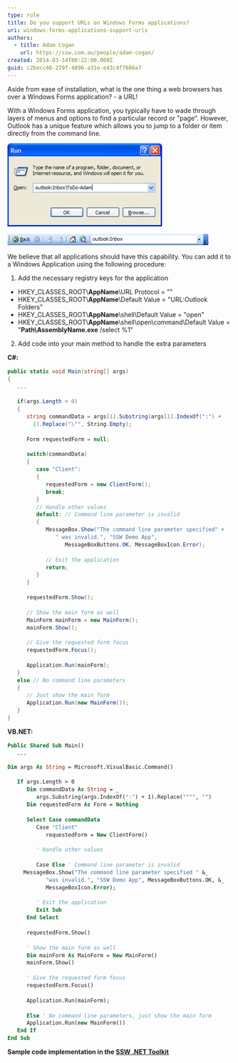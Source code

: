 ```yaml
---
type: rule
title: Do you support URLs on Windows Forms applications?
uri: windows-forms-applications-support-urls
authors:
  - title: Adam Cogan
    url: https://ssw.com.au/people/adam-cogan/
created: 2014-03-14T00:22:00.000Z
guid: c2becc48-279f-4896-a31e-e43c4f7686a7
---
```

Aside from ease of installation, what is the one thing a web browsers has over a Windows Forms application? - a URL!  

With a Windows Forms application, you typically have to wade through layers of menus and options to find a particular record or "page". However, Outlook has a unique feature which allows you to jump to a folder or item directly from the command line.

<!--endintro--> 

![Figure: Outlook can automatically jump to a specified folder or item from a command line](runshortcut.gif)

![Figure: Outlook address bar (Web toolbar) shows you the URL for every folder](outlookaddressbar.gif)

We believe that all applications should have this capability. You can add it to a Windows Application using the following procedure:

1. Add the necessary registry keys for the application  

* HKEY_CLASSES_ROOT\\**AppName**\URL Protocol = ""
* HKEY_CLASSES_ROOT\\**AppName**\Default Value = "URL:Outlook Folders"
* HKEY_CLASSES_ROOT\\**AppName**\shell\Default Value = "open"
* HKEY_CLASSES_ROOT\\**AppName**\shell\open\command\Default Value = "**Path\AssemblyName.exe** /select %1"

2. Add code into your main method to handle the extra parameters

**C#:** 

```cs
public static void Main(string[] args)
{
   ...

   if(args.Length > 0)
   {
      string commandData = args[1].Substring(args[1].IndexOf(":") +
        1).Replace("\"", String.Empty);

      Form requestedForm = null;

      switch(commandData)
      {
         case "Client":
         {
            requestedForm = new ClientForm();
            break;
         }
         // Handle other values
         default: // Command line parameter is invalid
         {
            MessageBox.Show("The command line parameter specified" +
               " was invalid.", "SSW Demo App",
                  MessageBoxButtons.OK, MessageBoxIcon.Error);

            // Exit the application
            return;
         }
      }

      requestedForm.Show();

      // Show the main form as well
      MainForm mainForm = new MainForm();
      mainForm.Show();

      // Give the requested form focus
      requestedForm.Focus();

      Application.Run(mainForm);
   }
   else // No command line parameters
   {
      // Just show the main form
      Application.Run(new MainForm());
   }
}
```

**VB.NET:**

```vb
Public Shared Sub Main()
   ...
```

```vb
Dim args As String = Microsoft.VisualBasic.Command()

   If args.Length > 0
      Dim commandData As String = _
         args.Substring(args.IndexOf(":") + 1).Replace("""", "")
      Dim requestedForm As Form = Nothing

      Select Case commandData
         Case "Client"
            requestedForm = New ClientForm()

         ' Handle other values

         Case Else ' Command line parameter is invalid
	 MessageBox.Show("The command line parameter specified " &_
            "was invalid.", "SSW Demo App", MessageBoxButtons.OK, &_
            MessageBoxIcon.Error);

         ' Exit the application
         Exit Sub
      End Select

      requestedForm.Show()

      ' Show the main form as well
      Dim mainForm As MainForm = New MainForm()
      mainForm.Show()

      ' Give the requested form focus
      requestedForm.Focus()

      Application.Run(mainForm);

      Else ' No command line parameters, just show the main form
      Application.Run(new MainForm())
   End If
End Sub
```

**Sample code implementation in the [SSW .NET Toolkit](https://ssw.com.au/ssw/NETToolkit)**
